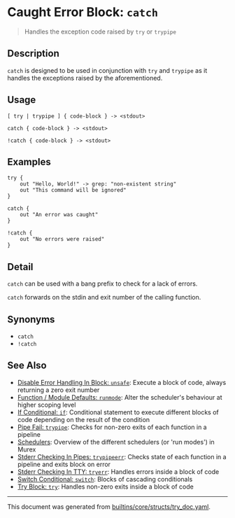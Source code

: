 # Caught Error Block: `catch`

> Handles the exception code raised by `try` or `trypipe`

## Description

`catch` is designed to be used in conjunction with `try` and `trypipe` as it
handles the exceptions raised by the aforementioned.

## Usage

```
[ try | trypipe ] { code-block } -> <stdout>

catch { code-block } -> <stdout>

!catch { code-block } -> <stdout>
```

## Examples

```
try {
    out "Hello, World!" -> grep: "non-existent string"
    out "This command will be ignored"
}

catch {
    out "An error was caught"
}

!catch {
    out "No errors were raised"
}
```

## Detail

`catch` can be used with a bang prefix to check for a lack of errors.

`catch` forwards on the stdin and exit number of the calling function.

## Synonyms

* `catch`
* `!catch`


## See Also

* [Disable Error Handling In Block: `unsafe`](../commands/unsafe.md):
  Execute a block of code, always returning a zero exit number
* [Function / Module Defaults: `runmode`](../commands/runmode.md):
  Alter the scheduler's behaviour at higher scoping level
* [If Conditional: `if`](../commands/if.md):
  Conditional statement to execute different blocks of code depending on the result of the condition
* [Pipe Fail: `trypipe`](../commands/trypipe.md):
  Checks for non-zero exits of each function in a pipeline
* [Schedulers](../user-guide/schedulers.md):
  Overview of the different schedulers (or 'run modes') in Murex
* [Stderr Checking In Pipes: `trypipeerr`](../commands/trypipeerr.md):
  Checks state of each function in a pipeline and exits block on error
* [Stderr Checking In TTY: `tryerr`](../commands/tryerr.md):
  Handles errors inside a block of code
* [Switch Conditional: `switch`](../commands/switch.md):
  Blocks of cascading conditionals
* [Try Block: `try`](../commands/try.md):
  Handles non-zero exits inside a block of code

<hr/>

This document was generated from [builtins/core/structs/try_doc.yaml](https://github.com/lmorg/murex/blob/master/builtins/core/structs/try_doc.yaml).